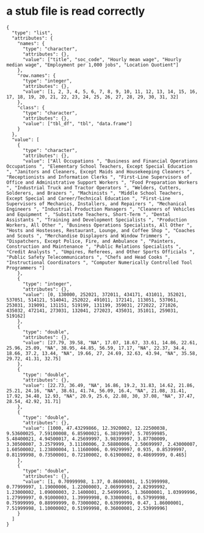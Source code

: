 # a stub file is read correctly

    {
      "type": "list",
      "attributes": {
        "names": {
          "type": "character",
          "attributes": {},
          "value": ["title", "soc_code", "Hourly mean wage", "Hourly median wage", "Employment per 1,000 jobs", "Location Quotient"]
        },
        "row.names": {
          "type": "integer",
          "attributes": {},
          "value": [1, 2, 3, 4, 5, 6, 7, 8, 9, 10, 11, 12, 13, 14, 15, 16, 17, 18, 19, 20, 21, 22, 23, 24, 25, 26, 27, 28, 29, 30, 31, 32]
        },
        "class": {
          "type": "character",
          "attributes": {},
          "value": ["tbl_df", "tbl", "data.frame"]
        }
      },
      "value": [
        {
          "type": "character",
          "attributes": {},
          "value": ["All Occupations ", "Business and Financial Operations Occupations ", "Elementary School Teachers, Except Special Education ", "Janitors and Cleaners, Except Maids and Housekeeping Cleaners ", "Receptionists and Information Clerks ", "First-Line Supervisors of Office and Administrative Support Workers ", "Food Preparation Workers ", "Industrial Truck and Tractor Operators ", "Welders, Cutters, Solderers, and Brazers ", "Machinists ", "Middle School Teachers, Except Special and Career/Technical Education ", "First-Line Supervisors of Mechanics, Installers, and Repairers ", "Mechanical Engineers ", "Industrial Production Managers ", "Cleaners of Vehicles and Equipment ", "Substitute Teachers, Short-Term ", "Dental Assistants ", "Training and Development Specialists ", "Production Workers, All Other ", "Business Operations Specialists, All Other ", "Hosts and Hostesses, Restaurant, Lounge, and Coffee Shop ", "Coaches and Scouts ", "Merchandise Displayers and Window Trimmers ", "Dispatchers, Except Police, Fire, and Ambulance ", "Painters, Construction and Maintenance ", "Public Relations Specialists ", "Credit Analysts ", "Umpires, Referees, and Other Sports Officials ", "Public Safety Telecommunicators ", "Chefs and Head Cooks ", "Instructional Coordinators ", "Computer Numerically Controlled Tool Programmers "]
        },
        {
          "type": "integer",
          "attributes": {},
          "value": [0, 130000, 252021, 372011, 434171, 431011, 352021, 537051, 514121, 514041, 252022, 491011, 172141, 113051, 537061, 253031, 319091, 131151, 519199, 131199, 359031, 272022, 271026, 435032, 472141, 273031, 132041, 272023, 435031, 351011, 259031, 519162]
        },
        {
          "type": "double",
          "attributes": {},
          "value": [27.79, 39.58, "NA", 17.07, 18.67, 33.61, 14.86, 22.61, 25.96, 25.09, "NA", 38.95, 44.85, 56.59, 17.17, "NA", 22.37, 34.4, 18.66, 37.2, 13.44, "NA", 19.66, 27, 24.69, 32.63, 43.94, "NA", 35.58, 29.72, 41.31, 32.75]
        },
        {
          "type": "double",
          "attributes": {},
          "value": [22.73, 36.49, "NA", 16.86, 19.2, 31.83, 14.62, 21.86, 25.21, 24.16, "NA", 38.61, 41.74, 56.09, 16.4, "NA", 21.08, 31.41, 17.92, 34.48, 12.93, "NA", 20.9, 25.6, 22.88, 30, 37.08, "NA", 37.47, 28.54, 42.92, 31.71]
        },
        {
          "type": "double",
          "attributes": {},
          "value": [1000, 47.43299866, 12.3920002, 12.22500038, 9.53600025, 7.59100008, 6.85900021, 6.38199997, 5.70599985, 5.48400021, 4.94500017, 4.25699997, 3.98399997, 3.87700009, 3.30500007, 3.2579999, 3.11100006, 2.58800006, 2.50699997, 2.43000007, 1.60500002, 1.23800004, 1.11600006, 0.99299997, 0.935, 0.85399997, 0.81199998, 0.73500001, 0.72100002, 0.61900002, 0.48699999, 0.465]
        },
        {
          "type": "double",
          "attributes": {},
          "value": [1, 0.70999998, 1.37, 0.86000001, 1.51999998, 0.77999997, 1.19000006, 1.22000003, 2.06999993, 2.82999992, 1.23000002, 1.09000003, 2.1400001, 2.54999995, 1.36000001, 1.03999996, 1.27999997, 0.91000003, 1.39999998, 0.33000001, 0.57999998, 0.75999999, 0.88999999, 0.73000002, 0.63999999, 0.47, 1.86000001, 7.51999998, 1.10000002, 0.51999998, 0.36000001, 2.53999996]
        }
      ]
    }

